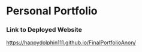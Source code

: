 # Personal Portfolio

### Link to Deployed Website
https://happydolphin111.github.io/FinalPortfolioAnon/
